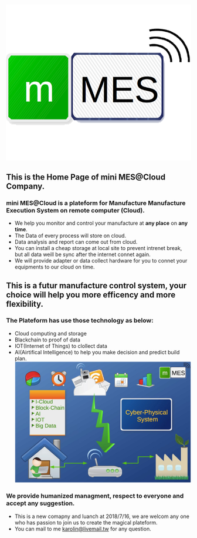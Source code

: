 ![MES Logo](https://raw.githubusercontent.com/miniCloudMES/miniCloudMES.github.io/971416a8b75ca80d9fc391e08ec0e9efeb0ec562/Pictures/MES%20Logo.png)
## This is the Home Page of mini MES@Cloud Company.
### mini MES@Cloud is a plateform for Manufacture Manufacture Execution System on remote computer (Cloud).

* We help you monitor and control your manufacture at **any place** on **any time**.
* The Data of every process will store on cloud.
* Data analysis and report can come out from cloud.
* You can install a cheap storage at local site to prevent intrenet break, but all data weill be sync after the internet connet again.
* We will provide adapter or data collect hardware for you to connet your equipments to our cloud on time.

## This is a futur manufacture control system, your choice will help you more efficency and more flexibility.

### The Plateform has use those technology as below:
* Cloud computing and storage
* Blackchain to proof of data
* IOT(Internet of Things) to clollect data
* AI(Airtifical Intelligence) to help you make decision and predict build plan.
![ProtoType](https://raw.githubusercontent.com/miniCloudMES/miniCloudMES.github.io/master/Pictures/mini%20MES.jpg)
### We provide humanized managment, respect to everyone and accept any suggestion.

* This is a new comapny and luanch at 2018/7/16, we are welcom any one who has passion to join us to create the magical plateform.
* You can mail to me <karolin@livemail.tw> for any question.
